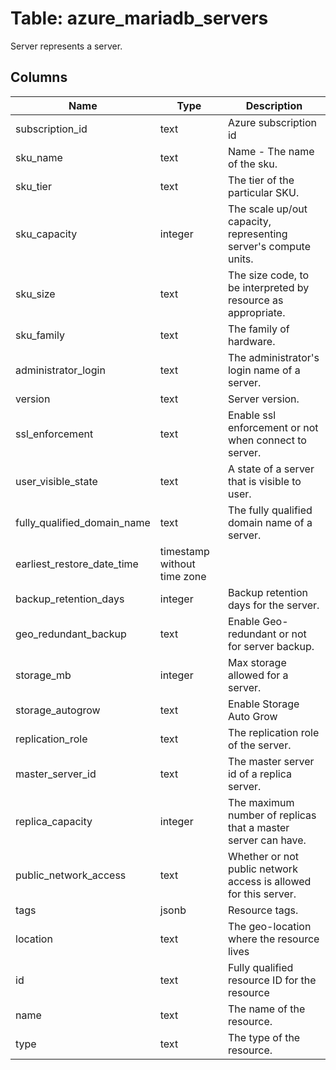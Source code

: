 
# Table: azure_mariadb_servers
Server represents a server.
## Columns
| Name        | Type           | Description  |
| ------------- | ------------- | -----  |
|subscription_id|text|Azure subscription id|
|sku_name|text|Name - The name of the sku.|
|sku_tier|text|The tier of the particular SKU.|
|sku_capacity|integer|The scale up/out capacity, representing server's compute units.|
|sku_size|text|The size code, to be interpreted by resource as appropriate.|
|sku_family|text|The family of hardware.|
|administrator_login|text|The administrator's login name of a server.|
|version|text|Server version.|
|ssl_enforcement|text|Enable ssl enforcement or not when connect to server.|
|user_visible_state|text|A state of a server that is visible to user.|
|fully_qualified_domain_name|text|The fully qualified domain name of a server.|
|earliest_restore_date_time|timestamp without time zone||
|backup_retention_days|integer|Backup retention days for the server.|
|geo_redundant_backup|text|Enable Geo-redundant or not for server backup.|
|storage_mb|integer|Max storage allowed for a server.|
|storage_autogrow|text|Enable Storage Auto Grow|
|replication_role|text|The replication role of the server.|
|master_server_id|text|The master server id of a replica server.|
|replica_capacity|integer|The maximum number of replicas that a master server can have.|
|public_network_access|text|Whether or not public network access is allowed for this server.|
|tags|jsonb|Resource tags.|
|location|text|The geo-location where the resource lives|
|id|text|Fully qualified resource ID for the resource|
|name|text|The name of the resource.|
|type|text|The type of the resource.|
